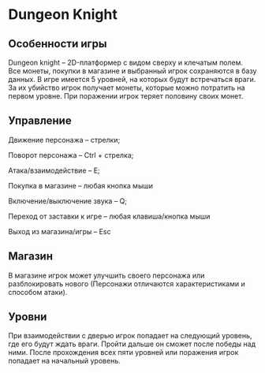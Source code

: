 # Dungeon Knight

## Особенности игры
Dungeon knight – 2D-платформер с видом сверху и клечатым полем. Все монеты, покупки в магазине и выбранный игрок сохраняются в базу данных. В игре имеется 5 уровней, на которых будут встречаться враги. За их убийство игрок получает монеты, которые можно потратить на первом уровне. При поражении игрок теряет половину своих монет.


## Управление
Движение персонажа – стрелки;

Поворот персонажа – Ctrl + стрелка;

Атака/взаимодействие – E;

Покупка в магазине – любая кнопка мыши

Включение/выключение звука – Q;

Переход от заставки к игре – любая клавиша/кнопка мыши

Выход из магазина/игры – Esc


## Магазин
В магазине игрок может улучшить своего персонажа или разблокировать нового (Персонажи отличаются характеристиками и способом атаки).


## Уровни
При взаимодействии с дверью игрок попадает на следующий уровень, где его будут ждать враги. Пройти дальше он сможет после победы над ними. После прохождения всех пяти уровней или поражения игрок попадает на начальный уровень.
